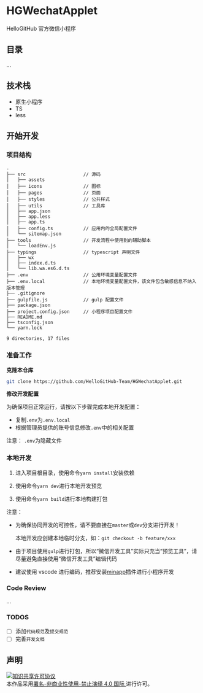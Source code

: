 # HGWechatApplet

HelloGitHub 官方微信小程序

## 目录

...

## 技术栈

- 原生小程序
- TS
- less

## 开始开发

### 项目结构

```
.
├── src                     // 源码
│   ├── assets
│   ├── icons               // 图标
│   ├── pages               // 页面
│   ├── styles              // 公共样式
│   ├── utils               // 工具库
│   ├── app.json
│   ├── app.less
│   ├── app.ts
│   ├── config.ts           // 应用内的全局配置文件
│   └── sitemap.json
├── tools                   // 开发流程中使用到的辅助脚本
│   └── loadEnv.js
├── typings                 // typescript 声明文件
│   ├── wx
│   ├── index.d.ts
│   └── lib.wa.es6.d.ts
├── .env                    // 公用环境变量配置文件
├── .env.local              // 本地环境变量配置文件，该文件包含敏感信息不纳入版本管理
├── .gitignore
├── gulpfile.js             // gulp 配置文件
├── package.json
├── project.config.json     // 小程序项目配置文件
├── README.md
├── tsconfig.json
└── yarn.lock

9 directories, 17 files
```

### 准备工作

**克隆本仓库**

```sh
git clone https://github.com/HelloGitHub-Team/HGWechatApplet.git
```

**修改开发配置**

为确保项目正常运行，请按以下步骤完成本地开发配置：

- 复制`.env`为`.env.local`
- 根据管理员提供的账号信息修改`.env`中的相关配置

注意： `.env`为隐藏文件

### 本地开发

1. 进入项目根目录，使用命令`yarn install`安装依赖

2. 使用命令`yarn dev`进行本地开发预览

3. 使用命令`yarn build`进行本地构建打包

注意：

- 为确保协同开发的可控性，请不要直接在`master`或`dev`分支进行开发！

  本地开发应创建本地临时分支，如：`git checkout -b feature/xxx`

- 由于项目使用`gulp`进行打包，所以“微信开发工具”实际只充当“预览工具”，请尽量避免直接使用“微信开发工具”编辑代码
- 建议使用 vscode 进行编码，推荐安装[minapp](https://github.com/wx-minapp/minapp-vscode)插件进行小程序开发

### Code Review

...

### TODOS

- [ ] 添加`代码规范`及`提交规范`
- [ ] 完善`开发文档`

## 声明

<a rel="license" href="https://creativecommons.org/licenses/by-nc-nd/4.0/deed.zh"><img alt="知识共享许可协议" style="border-width: 0" src="https://licensebuttons.net/l/by-nc-nd/4.0/88x31.png"></a><br>本作品采用<a rel="license" href="https://creativecommons.org/licenses/by-nc-nd/4.0/deed.zh">署名-非商业性使用-禁止演绎 4.0 国际 </a>进行许可。
